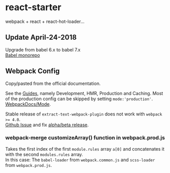 # react-starter
webpack + react + react-hot-loader...

## Update April-24-2018
Upgrade from babel 6.x to babel 7.x  
[Babel monorepo](https://github.com/babel/babel/blob/master/packages/README.md)

## Webpack Config
Copy/pasted from the official documentation.  

See the [Guides](https://webpack.js.org/guides/), namely Development, HMR, Production and Caching.
Most of the production config can be skipped by setting `mode:'production'`. [WebpackDocs/Mode](https://webpack.js.org/concepts/mode/).

Stable release of `extract-text-webpack-plugin` does not work with `webpack >= 4.0`.  
[Github Issue](https://github.com/webpack-contrib/extract-text-webpack-plugin/issues/701) and fix [alpha/beta release](https://github.com/webpack-contrib/extract-text-webpack-plugin/releases).

### webpack-merge customizeArray() function in webpack.prod.js
Takes the first index of the first `module.rules` array `a[0]` and concatenates it with the second `modules.rules` array.  
In this case: The `babel-loader` from `webpack.common.js` and `scss-loader` from `webpack.prod.js`.